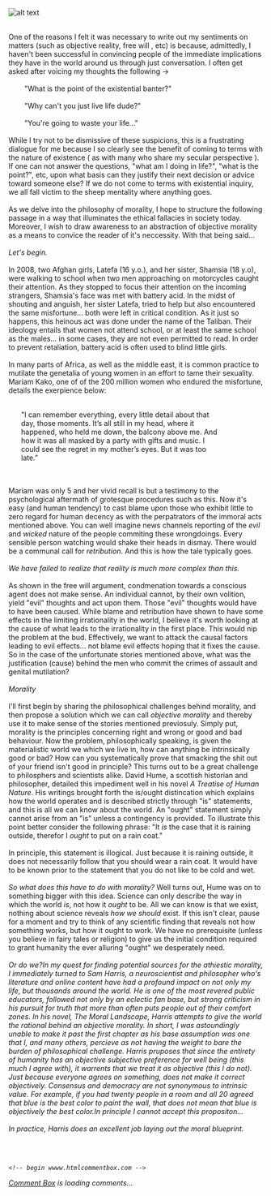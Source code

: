 ![alt text](https://theCaseFor.github.io/morality2.jpeg)

<html>
  <body>
    <p><br>One of the reasons I felt it was necessary to write out my sentiments on matters (such as objective reality, free will , etc) is because, admittedly, I haven't been successful in convincing people of the immediate implications they have in the world around us through just conversation. I often get asked after voicing my thoughts the following -><br><br>&nbsp;&nbsp;&nbsp;&nbsp;&nbsp;&nbsp;&nbsp;&nbsp;"What is the point of the existential banter?"<br><br>&nbsp;&nbsp;&nbsp;&nbsp;&nbsp;&nbsp;&nbsp;&nbsp;"Why can't you just live life dude?"&nbsp;&nbsp;&nbsp;&nbsp;&nbsp;&nbsp;&nbsp;&nbsp;<br><br>&nbsp;&nbsp;&nbsp;&nbsp;&nbsp;&nbsp;&nbsp;&nbsp;"You're going to waste your life..."<br><br>While I try not to be dismissive of these suspicions, this is a frustrating dialogue for me because I so clearly see the benefit of coming to terms with the nature of existence ( as with many who share my secular perspective ). If one can not answer the questions, "what am I doing in life?", "what is the point?", etc, upon what basis can they justify their next decision or advice toward someone else? If we do not come to terms with existential inquiry, we all fall victim to the sheep mentality where anything goes.<br><br>As we delve into the philosophy of morality, I hope to structure the following passage in a way that illuminates the ethical fallacies in society today. Moreover, I wish to draw awareness to an abstraction of objective morality as a means to convice the reader of it's neccessity. With that being said...<br><br><i> Let's begin.</i><br><br> In 2008, two Afghan girls, Latefa (16 y.o.), and her sister, Shamsia (18 y.o), were walking to school when two men approaching on motorcycles caught their attention. As they stopped to focus their attention on the incoming strangers, Shamsia's face was met with battery acid. In the midst of shouting and anguish, her sister Latefa, tried to help but also encountered the same misfortune... both were left in critical condition. As it just so happens, this heinous act was done under the name of the Taliban. Their ideology entails that women not attend school, or at least the same school as the males... in some cases, they are not even permitted to read. In order to prevent retaliation, battery acid is often used to blind little girls.<br><br> In many parts of Africa, as well as the middle east, it is common practice to mutilate the genetalia of young women in an effort to tame their sexuality. Mariam Kako, one of of the 200 million women who endured the misfortune, details the exerpience below:<br><br><p style="margin-left:25px; margin-right:85px" align="left">"I can remember everything, every little detail about that day, those moments. It’s all still in my head, where it happened, who held me down, the balcony above me. And how it was all masked by a party with gifts and music. I could see the regret in my mother’s eyes. But it was too late.”</p><br><br> Mariam was only 5 and her vivid recall is but a testimony to the psychological aftermath of grotesque procedures such as this. Now it's easy (and human tendency) to cast blame upon those who exhibit little to zero regard for human decency as with the perpatrators of the immoral acts mentioned above. You can well imagine news channels reporting of the <i>evil</i> and <i>wicked</i> nature of the people commiting these wrongdoings. Every sensible person watching would shake their heads in dismay. There would be a communal call for <i>retribution</i>. And this is how the tale typically goes.<br><br><i>We have failed to realize that reality is much more complex than this.</i><br><br>As shown in the free will argument, condmenation towards a conscious agent does not make sense. An individual cannot, by their own volition, yield "evil" thoughts and act upon them. Those "evil" thoughts would have to have been caused. While blame and retribution have shown to have some effects in the limiting irrationality in the world, I believe it's worth looking at the cause of what leads to the irrationality in the first place. This would nip the problem at the bud. Effectively, we want to attack the causal factors leading to evil effects... not blame evil effects hoping that it fixes the cause. So in the case of the unfortunate stories mentioned above, what was the justification (cause) behind the men who commit the crimes of assault and genital mutilation?<br><br><i>Morality</i><br><br>I'll first begin by sharing the philosophical challenges behind morality, and then propose a solution which we can call <i>objective morality</i> and thereby use it to make sense of the stories mentioned previosuly. Simply put, morality is the principles concerning right and wrong or good and bad behaviour. Now the problem, philosophically speaking, is given the materialistic world we which we live in, how can anything be intrinsically good or bad? How can you systematically prove that smacking the shit out of your friend isn't good in principle? This turns out to be a great challenge to philosphers and scientists alike. David Hume, a scottish historian and philosopher, detailed this impediment well in his novel <i>A Treatise of Human Nature</i>. His writings brought forth the is/ought distincation which explains how the world operates and is described strictly through "is" statements, and this is all we can know about the world. An "ought" statement simply cannot arise from an "is" unless a contingency is provided. To illustrate this point better consider the following phrase: "It <i>is</i> the case that it is raining outside, therefor I <i>ought</i> to put on a rain coat."<br><br>In principle, this statement is illogical. Just because it is raining outside, it does not necessarily follow that you should wear a rain coat. It would have to be known prior to the statement that you do not like to be cold and wet.<br><br><i>So what does this have to do with morality?</i><br<br> Well turns out, Hume was on to something bigger with this idea. Science can only describe the way in which the world <i>is</i>, not how it <i>ought</i> to be. All we can know is that we exist, nothing about science reveals <i>how we should</i> exist. If this isn't clear, pause for a moment and try to think of any scientific finding that reveals not how something works, but how it ought to work. We have no prerequisite (unless you believe in fairy tales or religion) to give us the initial condition required to grant humanity the ever alluring "ought" we desperately need.<br><br><i>Or do we?<i><br<br>In my quest for finding potential sources for the athiestic morality, I immediately turned to Sam Harris, a neuroscientist and philosopher who's literature and online content have had a profound impact on not only my life, but thousands around the world. He is one of the most revered public educators, followed not only by an eclectic fan base, but strong criticism in his pursuit for truth that more than often puts people out of their comfort zones. In his novel, <i>The Moral Landscape</i>, Harris attempts to give the world the rational behind an objective morality. In short, I was astoundingly unable to make it past the first chapter as his base assumption was one that I, and many others, percieve as not having the weight to bare the burden of philosophical challenge. Harris pruposes that since the entirety of humanity has an objective subjective preference for well being (this much I agree with), it warrents that we treat it as objective (this I do not). Just because everyone agrees on something, does not make it correct objectively. Consensus and democracy are not synonymous to intrinsic value. For example, if you had twenty people in a room and all 20 agreed that blue is the best color to paint the wall, that does not mean that blue is objectively the best color.<i>In principle</i> I cannot accept this propositon...<br><br><i>In practice, Harris does an excellent job laying out the moral blueprint.</i>
    </p>
        <br><br>
      <!-- Insert these scripts at the bottom of the HTML, but before you use any Firebase services -->

    <!-- begin wwww.htmlcommentbox.com -->
 <div id="HCB_comment_box"><a href="http://www.htmlcommentbox.com">Comment Box</a> is loading comments...</div>
 <link rel="stylesheet" type="text/css" href="https://www.htmlcommentbox.com/static/skins/bootstrap/twitter-bootstrap.css?v=0" />
 <script type="text/javascript" id="hcb"> /*<!--*/ if(!window.hcb_user){hcb_user={};} (function(){var s=document.createElement("script"), l=hcb_user.PAGE || (""+window.location).replace(/'/g,"%27"), h="https://www.htmlcommentbox.com";s.setAttribute("type","text/javascript");s.setAttribute("src", h+"/jread?page="+encodeURIComponent(l).replace("+","%2B")+"&mod=%241%24wq1rdBcg%2474Xi6S4kGidvwL8ZB4hSD."+"&opts=16862&num=10&ts=1577810820501");if (typeof s!="undefined") document.getElementsByTagName("head")[0].appendChild(s);})(); /*-->*/ </script>
<!-- end www.htmlcommentbox.com -->


  </body>
</html>
